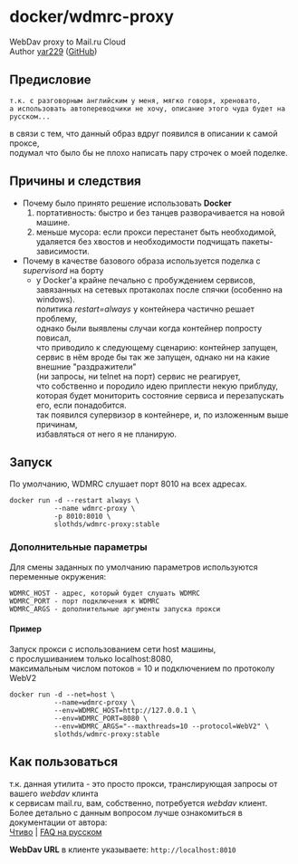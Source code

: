 # docker/wdmrc-proxy

WebDav proxy to Mail.ru Cloud  
Author [yar229](https://github.com/yar229) ([GitHub](https://github.com/yar229/WebDavMailRuCloud))

## Предисловие

```text
т.к. с разговорным английским у меня, мягко говоря, хреновато,
а использовать автопереводчики не хочу, описание этого чуда будет на русском...
```

в связи с тем, что данный образ вдруг появился в описании к самой проксе,  
подумал что было бы не плохо написать пару строчек о моей поделке.

## Причины и следствия

* Почему было принято решение использовать **Docker**
  1. портативность: быстро и без танцев разворачивается на новой машине.
  2. меньше мусора: если прокси перестанет быть необходимой,  
     удаляется без хвостов и необходимости подчищать пакеты-зависимости.
* Почему в качестве базового образа используется поделка с _supervisord_ на борту
  * у Docker'а крайне печально с пробуждением сервисов,  
    завязанных на сетевых протаколах после спячки (особенно на windows).  
    политика _restart=always_ у контейнера частично решает проблему,  
    однако были выявлены случаи когда контейнер попросту повисал,  
    что приводило к следующему сценарию: контейнер запущен,  
    сервис в нём вроде бы так же запущен, однако ни на какие внешние "раздражители"  
    (ни запросы, ни telnet на порт) сервис не реагирует,  
    что собственно и породило идею приплести некую приблуду,  
    которая будет мониторить состояние сервиса и перезапускать его, если понадобится.  
    так появился супервизор в контейнере, и, по изложенным выше причинам,  
    избавляться от него я не планирую.

## Запуск

По умолчанию, WDMRC слушает порт 8010 на всех адресах.

```text
docker run -d --restart always \
           --name wdmrc-proxy \
           -p 8010:8010 \
           slothds/wdmrc-proxy:stable
```

### Дополнительные параметры

Для смены заданных по умолчанию параметров используются переменные окружения:

```text
WDMRC_HOST - адрес, который будет слушать WDMRC
WDMRC_PORT - порт подключения к WDMRC
WDMRC_ARGS - дополнительные аргументы запуска прокси
```

#### Пример

Запуск прокси с использованием сети host машины,  
с прослушиванием только localhost:8080,  
максимальным числом потоков = 10 и подключением по протоколу WebV2

```text
docker run -d --net=host \
           --name=wdmrc-proxy \
           --env=WDMRC_HOST=http://127.0.0.1 \
           --env=WDMRC_PORT=8080 \
           --env=WDMRC_ARGS="--maxthreads=10 --protocol=WebV2" \
           slothds/wdmrc-proxy:stable
```

## Как пользоваться

т.к. данная утилита - это просто прокси, транслирующая запросы от вашего _webdav_ клинта  
к сервисам mail.ru, вам, собственно, потребуется _webdav_ клиент.  
Более детально с данным вопросом лучше ознакомиться в документации от автора:  
[Чтиво](https://github.com/yar229/WebDavMailRuCloud/blob/master/readme.md) | [FAQ на русском](https://gist.github.com/yar229/4b702af114503546be1fe221bb098f27)  
  
**WebDav URL** в клиенте указываете: `http://localhost:8010`
